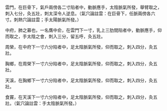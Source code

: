 雲門，在巨骨下，氣戶兩傍各二寸陷者中，動脈應手，太陰脈氣所發，舉臂取之，刺入七分，灸五壯，刺太深令人逆息。（氣穴論註雲：在巨骨下，任脈兩傍各六寸。刺熱穴論註雲；手太陽脈氣所發。）

中府，肺之募也，一名膺中俞，在雲門下一寸，乳上三肋間陷者中，動脈應手，仰而取之，手太陰之會，刺入三分，留五呼，灸五壯。

周榮，在中府下一寸六分陷者中，足太陰脈氣所發，仰而取之，刺入四分，灸五壯。

胸鄉，在周榮下一寸六分陷者中，足太陰脈氣所發，仰而取之，刺入四分，灸五壯。

天溪，在胸鄉下一寸六分陷者中，足太陰脈氣所發，仰而取之，刺入四分，灸五壯。

食竇，在天溪下一寸六分陷者中，足太陰脈氣所發，仰而取之，刺入四分，灸五壯。（氣穴論註雲：手太陰脈氣所發。）